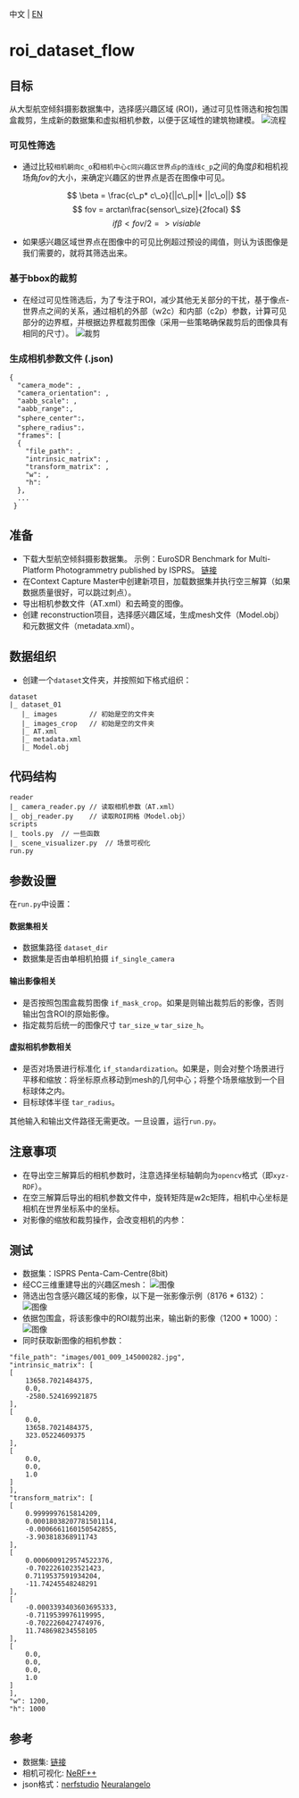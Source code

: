中文 | [EN](readme_EN.md)
# roi_dataset_flow
## 目标
从大型航空倾斜摄影数据集中，选择感兴趣区域 (ROI)，通过可见性筛选和按包围盒裁剪，生成新的数据集和虚拟相机参数，以便于区域性的建筑物建模。
![流程](assets/frame.png)
### 可见性筛选  
* 通过比较`相机朝向c_o`和`相机中心c同兴趣区世界点p的连线c_p`之间的角度$\beta$和相机视场角$fov$的大小，来确定兴趣区的世界点是否在图像中可见。
  
  $$
     \beta = \frac{c\_p* c\_o}{||c\_p||* ||c\_o||}
  $$
  $$
     fov = arctan\frac{sensor\_size}{2focal}
  $$
  $$
     if \beta < fov/2 => visiable
  $$
* 如果感兴趣区域世界点在图像中的可见比例超过预设的阈值，则认为该图像是我们需要的，就将其筛选出来。
### 基于bbox的裁剪  
* 在经过可见性筛选后，为了专注于ROI，减少其他无关部分的干扰，基于像点-世界点之间的关系，通过相机的外部（w2c）和内部（c2p）参数，计算可见部分的边界框，并根据边界框裁剪图像（采用一些策略确保裁剪后的图像具有相同的尺寸）。
![裁剪](assets/crop.png)

### 生成相机参数文件 (.json)

```
{
  "camera_mode": ,
  "camera_orientation": ,
  "aabb_scale": ,
  "aabb_range":,
  "sphere_center":，
  "sphere_radius":，
  "frames": [
  {
    "file_path": ,
    "intrinsic_matrix": ,
    "transform_matrix": ,
    "w": ,
    "h": 
  }, 
  ...
 }
```

## 准备
* 下载大型航空倾斜摄影数据集。
  示例：EuroSDR Benchmark for Multi-Platform Photogrammetry published by ISPRS。
  [链接](https://www2.isprs.org/commissions/comm2/icwg-2-1a/benchmark_main/)
* 在Context Capture Master中创建新项目，加载数据集并执行空三解算（如果数据质量很好，可以跳过刺点）。
* 导出相机参数文件（AT.xml）和去畸变的图像。
* 创建 reconstruction项目，选择感兴趣区域，生成mesh文件（Model.obj）和元数据文件（metadata.xml）。

## 数据组织
* 创建一个`dataset`文件夹，并按照如下格式组织：

```
dataset
|_ dataset_01
   |_ images        // 初始是空的文件夹
   |_ images_crop   // 初始是空的文件夹
   |_ AT.xml
   |_ metadata.xml
   |_ Model.obj
```

## 代码结构
```
reader
|_ camera_reader.py // 读取相机参数（AT.xml）
|_ obj_reader.py    // 读取ROI网格（Model.obj）
scripts
|_ tools.py  // 一些函数
|_ scene_visualizer.py  // 场景可视化
run.py  
```

## 参数设置
在`run.py`中设置：
#### 数据集相关
* 数据集路径 `dataset_dir`
* 数据集是否由单相机拍摄 `if_single_camera`
#### 输出影像相关
* 是否按照包围盒裁剪图像 `if_mask_crop`。如果是则输出裁剪后的影像，否则输出包含ROI的原始影像。
* 指定裁剪后统一的图像尺寸 `tar_size_w` `tar_size_h`。
#### 虚拟相机参数相关
* 是否对场景进行标准化 `if_standardization`。如果是，则会对整个场景进行平移和缩放：将坐标原点移动到mesh的几何中心；将整个场景缩放到一个目标球体之内。
* 目标球体半径 `tar_radius`。

其他输入和输出文件路径无需更改。一旦设置，运行`run.py`。

## 注意事项
* 在导出空三解算后的相机参数时，注意选择坐标轴朝向为`opencv`格式（即`xyz-RDF`）。
* 在空三解算后导出的相机参数文件中，旋转矩阵是w2c矩阵，相机中心坐标是相机在世界坐标系中的坐标。
* 对影像的缩放和裁剪操作，会改变相机的内参：
  

## 测试

* 数据集：ISPRS Penta-Cam-Centre(8bit)
* 经CC三维重建导出的兴趣区mesh： ![图像](assets/image-2.png)
* 筛选出包含感兴趣区域的影像，以下是一张影像示例（8176 * 6132）： ![图像](assets/image.png)
* 依据包围盒，将该影像中的ROI裁剪出来，输出新的影像（1200 * 1000）： ![图像](assets/image-1.png)
* 同时获取新图像的相机参数：

```
"file_path": "images/001_009_145000282.jpg",
"intrinsic_matrix": [
[
    13658.7021484375,
    0.0,
    -2580.524169921875
],
[
    0.0,
    13658.7021484375,
    323.05224609375
],
[
    0.0,
    0.0,
    1.0
]
],
"transform_matrix": [
[
    0.9999997615814209,
    0.00018038207781501114,
    -0.0006661160150542855,
    -3.903818368911743
],
[
    0.0006009129574522376,
    -0.7022261023521423,
    0.7119537591934204,
    -11.74245548248291
],
[
    -0.0003393403603695333,
    -0.7119539976119995,
    -0.7022260427474976,
    11.748698234558105
],
[
    0.0,
    0.0,
    0.0,
    1.0
]
],
"w": 1200,
"h": 1000
```

## 参考
* 数据集: [链接](https://www2.isprs.org/commissions/comm2/icwg-2-1a/benchmark_main/)
* 相机可视化: [NeRF++](https://github.com/Kai-46/nerfplusplus)
* json格式：[nerfstudio](https://github.com/nerfstudio-project/nerfstudio) [Neuralangelo](https://github.com/NVlabs/neuralangelo) 